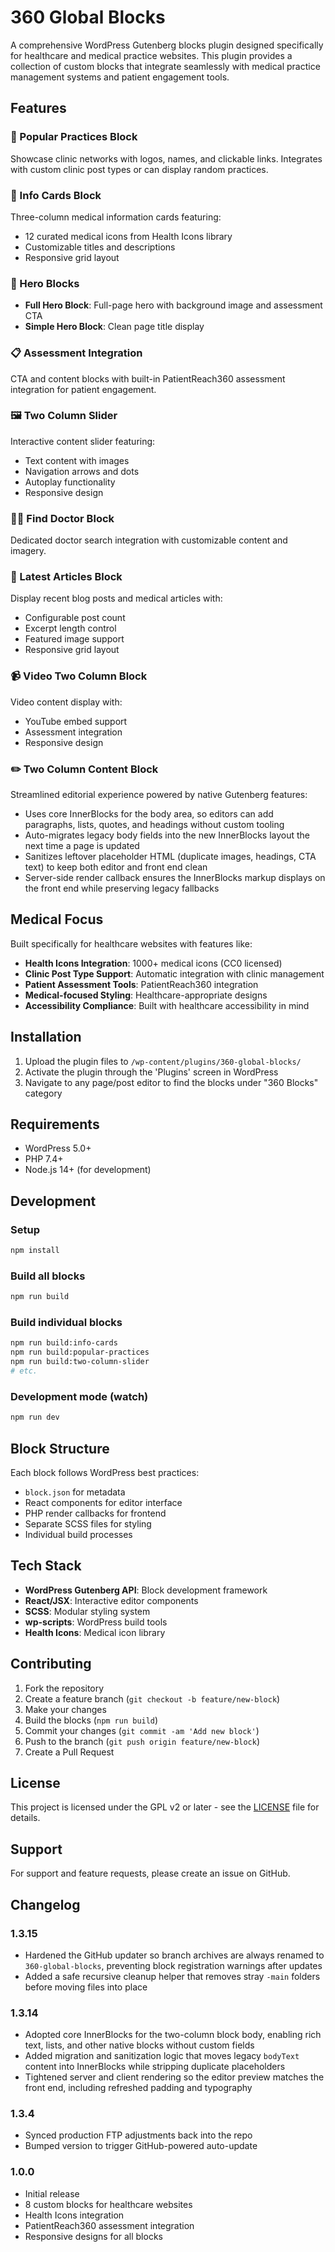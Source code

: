# 360 Global Blocks

A comprehensive WordPress Gutenberg blocks plugin designed specifically for healthcare and medical practice websites. This plugin provides a collection of custom blocks that integrate seamlessly with medical practice management systems and patient engagement tools.

## Features

### 🏥 Popular Practices Block

Showcase clinic networks with logos, names, and clickable links. Integrates with custom clinic post types or can display random practices.

### 💊 Info Cards Block

Three-column medical information cards featuring:

-   12 curated medical icons from Health Icons library
-   Customizable titles and descriptions
-   Responsive grid layout

### 🎯 Hero Blocks

-   **Full Hero Block**: Full-page hero with background image and assessment CTA
-   **Simple Hero Block**: Clean page title display

### 📋 Assessment Integration

CTA and content blocks with built-in PatientReach360 assessment integration for patient engagement.

### 🖼️ Two Column Slider

Interactive content slider featuring:

-   Text content with images
-   Navigation arrows and dots
-   Autoplay functionality
-   Responsive design

### 👨‍⚕️ Find Doctor Block

Dedicated doctor search integration with customizable content and imagery.

### 📰 Latest Articles Block

Display recent blog posts and medical articles with:

-   Configurable post count
-   Excerpt length control
-   Featured image support
-   Responsive grid layout

### 📹 Video Two Column Block

Video content display with:

-   YouTube embed support
-   Assessment integration
-   Responsive design

### ✏️ Two Column Content Block

Streamlined editorial experience powered by native Gutenberg features:

-   Uses core InnerBlocks for the body area, so editors can add paragraphs, lists, quotes, and headings without custom tooling
-   Auto-migrates legacy body fields into the new InnerBlocks layout the next time a page is updated
-   Sanitizes leftover placeholder HTML (duplicate images, headings, CTA text) to keep both editor and front end clean
-   Server-side render callback ensures the InnerBlocks markup displays on the front end while preserving legacy fallbacks

## Medical Focus

Built specifically for healthcare websites with features like:

-   **Health Icons Integration**: 1000+ medical icons (CC0 licensed)
-   **Clinic Post Type Support**: Automatic integration with clinic management
-   **Patient Assessment Tools**: PatientReach360 integration
-   **Medical-focused Styling**: Healthcare-appropriate designs
-   **Accessibility Compliance**: Built with healthcare accessibility in mind

## Installation

1. Upload the plugin files to `/wp-content/plugins/360-global-blocks/`
2. Activate the plugin through the 'Plugins' screen in WordPress
3. Navigate to any page/post editor to find the blocks under "360 Blocks" category

## Requirements

-   WordPress 5.0+
-   PHP 7.4+
-   Node.js 14+ (for development)

## Development

### Setup

```bash
npm install
```

### Build all blocks

```bash
npm run build
```

### Build individual blocks

```bash
npm run build:info-cards
npm run build:popular-practices
npm run build:two-column-slider
# etc.
```

### Development mode (watch)

```bash
npm run dev
```

## Block Structure

Each block follows WordPress best practices:

-   `block.json` for metadata
-   React components for editor interface
-   PHP render callbacks for frontend
-   Separate SCSS files for styling
-   Individual build processes

## Tech Stack

-   **WordPress Gutenberg API**: Block development framework
-   **React/JSX**: Interactive editor components
-   **SCSS**: Modular styling system
-   **wp-scripts**: WordPress build tools
-   **Health Icons**: Medical icon library

## Contributing

1. Fork the repository
2. Create a feature branch (`git checkout -b feature/new-block`)
3. Make your changes
4. Build the blocks (`npm run build`)
5. Commit your changes (`git commit -am 'Add new block'`)
6. Push to the branch (`git push origin feature/new-block`)
7. Create a Pull Request

## License

This project is licensed under the GPL v2 or later - see the [LICENSE](LICENSE) file for details.

## Support

For support and feature requests, please create an issue on GitHub.

## Changelog

### 1.3.15

- Hardened the GitHub updater so branch archives are always renamed to `360-global-blocks`, preventing block registration warnings after updates
- Added a safe recursive cleanup helper that removes stray `-main` folders before moving files into place

### 1.3.14

- Adopted core InnerBlocks for the two-column block body, enabling rich text, lists, and other native blocks without custom fields
- Added migration and sanitization logic that moves legacy `bodyText` content into InnerBlocks while stripping duplicate placeholders
- Tightened server and client rendering so the editor preview matches the front end, including refreshed padding and typography

### 1.3.4

- Synced production FTP adjustments back into the repo
- Bumped version to trigger GitHub-powered auto-update

### 1.0.0

-   Initial release
-   8 custom blocks for healthcare websites
-   Health Icons integration
-   PatientReach360 assessment integration
-   Responsive designs for all blocks
